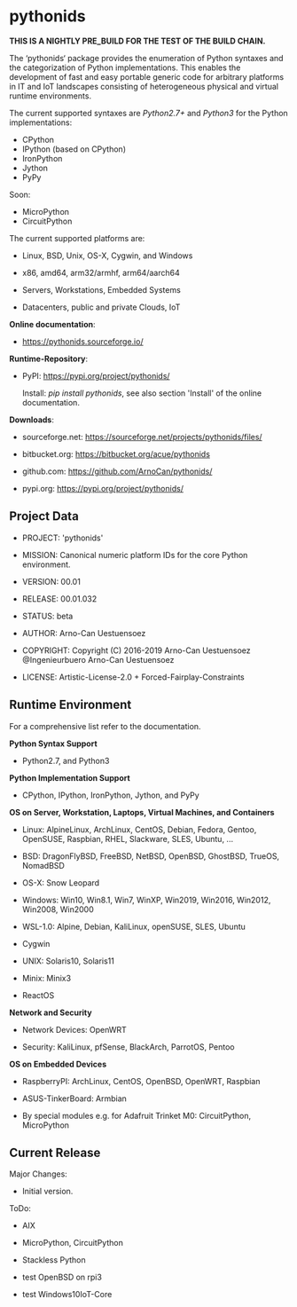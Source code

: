 pythonids
=========

**THIS IS A NIGHTLY PRE_BUILD FOR THE TEST OF THE BUILD CHAIN.**

The ‘pythonids‘ package provides the enumeration of Python syntaxes and the
categorization of Python implementations.
This enables the development of fast and easy portable generic code for arbitrary platforms in IT and IoT landscapes 
consisting of heterogeneous physical and virtual runtime environments.

The current supported syntaxes are *Python2.7+* and *Python3* for the Python implementations:

* CPython
* IPython (based on CPython)
* IronPython
* Jython
* PyPy

Soon:

* MicroPython
* CircuitPython

The current supported platforms are:

* Linux, BSD, Unix, OS-X, Cygwin, and Windows

* x86, amd64, arm32/armhf, arm64/aarch64

* Servers, Workstations, Embedded Systems

* Datacenters, public and private Clouds, IoT 

**Online documentation**:

* https://pythonids.sourceforge.io/


**Runtime-Repository**:

* PyPI: https://pypi.org/project/pythonids/

  Install: *pip install pythonids*, see also section 'Install' of the online documentation.


**Downloads**:

* sourceforge.net: https://sourceforge.net/projects/pythonids/files/

* bitbucket.org: https://bitbucket.org/acue/pythonids

* github.com: https://github.com/ArnoCan/pythonids/

* pypi.org: https://pypi.org/project/pythonids/


Project Data
------------

* PROJECT: 'pythonids'

* MISSION: Canonical numeric platform IDs for the core Python environment.

* VERSION: 00.01

* RELEASE: 00.01.032

* STATUS: beta

* AUTHOR: Arno-Can Uestuensoez

* COPYRIGHT: Copyright (C) 2016-2019 Arno-Can Uestuensoez @Ingenieurbuero Arno-Can Uestuensoez

* LICENSE: Artistic-License-2.0 + Forced-Fairplay-Constraints

Runtime Environment
-------------------
For a comprehensive list refer to the documentation.

**Python Syntax Support**

*  Python2.7, and Python3

**Python Implementation Support**

*  CPython, IPython, IronPython, Jython, and PyPy

**OS on Server, Workstation, Laptops, Virtual Machines, and Containers**

* Linux: AlpineLinux, ArchLinux, CentOS, Debian, Fedora, Gentoo, OpenSUSE, Raspbian, RHEL, Slackware, SLES, Ubuntu, ...  

* BSD: DragonFlyBSD, FreeBSD, NetBSD, OpenBSD, GhostBSD, TrueOS, NomadBSD

* OS-X: Snow Leopard

* Windows: Win10, Win8.1, Win7, WinXP, Win2019, Win2016, Win2012, Win2008, Win2000

* WSL-1.0: Alpine, Debian, KaliLinux, openSUSE, SLES, Ubuntu

* Cygwin

* UNIX: Solaris10, Solaris11

* Minix: Minix3

* ReactOS

**Network and Security**

* Network Devices: OpenWRT

* Security: KaliLinux, pfSense, BlackArch, ParrotOS, Pentoo

**OS on Embedded Devices**

* RaspberryPI: ArchLinux, CentOS, OpenBSD, OpenWRT, Raspbian

* ASUS-TinkerBoard: Armbian

* By special modules e.g. for Adafruit Trinket M0: CircuitPython, MicroPython

Current Release
---------------

Major Changes:

* Initial version.

ToDo:

* AIX

* MicroPython, CircuitPython

* Stackless Python

* test OpenBSD on rpi3

* test Windows10IoT-Core

